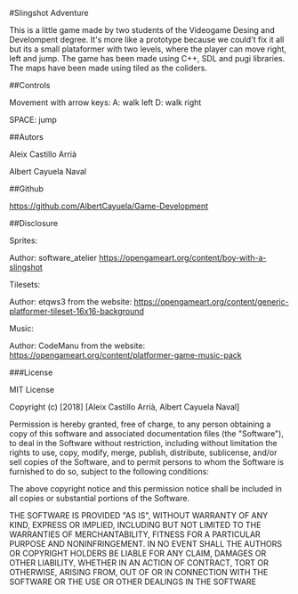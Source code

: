 #Slingshot Adventure

This is a little game made by two students of the Videogame Desing and Develompent degree. It's more like a prototype because we could't fix it all but its a small plataformer with two levels, where the player can move right, left and jump.
The game has been made using C++, SDL and pugi libraries. 
The maps have been made using tiled as the coliders.

 ##Controls
 
Movement with arrow keys:
A: walk left
D: walk right

 SPACE: jump
 
 ##Autors
 
 Aleix Castillo Arrià
 
 Albert Cayuela Naval
 
 ##Github
 
 https://github.com/AlbertCayuela/Game-Development
 
 ##Disclosure
 
 Sprites:
 
 Author: software_atelier
 https://opengameart.org/content/boy-with-a-slingshot
 
 Tilesets:
 
Author: etqws3 from the website:
https://opengameart.org/content/generic-platformer-tileset-16x16-background

 Music:
 
Author: CodeManu from the website:
https://opengameart.org/content/platformer-game-music-pack

 ###License
 
 MIT License
 
 Copyright (c) [2018] [Aleix Castillo Arrià, Albert Cayuela Naval]
 
Permission is hereby granted, free of charge, to any person obtaining a copy
of this software and associated documentation files (the "Software"), to deal
in the Software without restriction, including without limitation the rights
to use, copy, modify, merge, publish, distribute, sublicense, and/or sell
copies of the Software, and to permit persons to whom the Software is
furnished to do so, subject to the following conditions:

The above copyright notice and this permission notice shall be included in all
copies or substantial portions of the Software.

THE SOFTWARE IS PROVIDED "AS IS", WITHOUT WARRANTY OF ANY KIND, EXPRESS OR
IMPLIED, INCLUDING BUT NOT LIMITED TO THE WARRANTIES OF MERCHANTABILITY,
FITNESS FOR A PARTICULAR PURPOSE AND NONINFRINGEMENT. IN NO EVENT SHALL THE
AUTHORS OR COPYRIGHT HOLDERS BE LIABLE FOR ANY CLAIM, DAMAGES OR OTHER
LIABILITY, WHETHER IN AN ACTION OF CONTRACT, TORT OR OTHERWISE, ARISING FROM,
OUT OF OR IN CONNECTION WITH THE SOFTWARE OR THE USE OR OTHER DEALINGS IN THE
SOFTWARE
